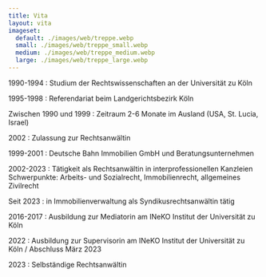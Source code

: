 ```yaml
---
title: Vita
layout: vita
imageset:
  default: ./images/web/treppe.webp
  small: ./images/web/treppe_small.webp
  medium: ./images/web/treppe_medium.webp
  large: ./images/web/treppe_large.webp
---
```


1990-1994
: Studium der Rechtswissenschaften an der Universität zu Köln

1995-1998
: Referendariat beim Landgerichtsbezirk Köln

Zwischen 1990 und 1999 
: Zeitraum 2-6 Monate im Ausland (USA, St. Lucia, Israel)

2002
: Zulassung zur Rechtsanwältin 

1999-2001
: Deutsche Bahn Immobilien GmbH und Beratungsunternehmen

2002-2023
: Tätigkeit als Rechtsanwältin in interprofessionellen Kanzleien Schwerpunkte: Arbeits- und Sozialrecht, Immobilienrecht, allgemeines Zivilrecht

Seit 2023
: in Immobilienverwaltung als Syndikusrechtsanwältin tätig

2016-2017
: Ausbildung zur Mediatorin am INeKO Institut der Universität zu Köln

2022
: Ausbildung zur Supervisorin am INeKO Institut der Universität zu Köln / Abschluss März 2023

2023
: Selbständige Rechtsanwältin
